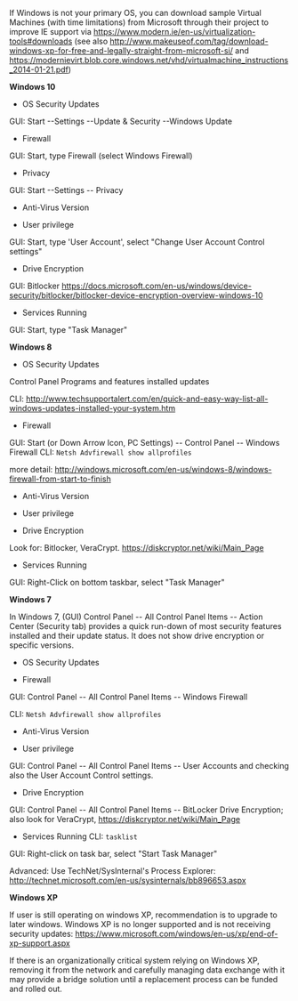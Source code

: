 
If Windows is not your primary OS, you can download sample Virtual Machines (with time limitations) from Microsoft through their project to improve IE support via https://www.modern.ie/en-us/virtualization-tools#downloads (see also http://www.makeuseof.com/tag/download-windows-xp-for-free-and-legally-straight-from-microsoft-si/ and https://modernievirt.blob.core.windows.net/vhd/virtualmachine_instructions_2014-01-21.pdf)

**Windows 10**

* OS Security Updates

GUI: Start --Settings --Update & Security --Windows Update

* Firewall

GUI: Start, type Firewall (select Windows Firewall)

* Privacy

GUI: Start --Settings -- Privacy

* Anti-Virus Version

* User privilege

GUI: Start, type 'User Account', select "Change User Account Control settings"

* Drive Encryption

GUI: Bitlocker  https://docs.microsoft.com/en-us/windows/device-security/bitlocker/bitlocker-device-encryption-overview-windows-10

* Services Running

GUI: Start, type "Task Manager"

**Windows 8**

 * OS Security Updates

 Control Panel Programs and features installed updates

 CLI:
 http://www.techsupportalert.com/en/quick-and-easy-way-list-all-windows-updates-installed-your-system.htm


 * Firewall

GUI: Start (or Down Arrow Icon, PC Settings) -- Control Panel -- Windows Firewall
CLI:
```Netsh Advfirewall show allprofiles```

more detail: http://windows.microsoft.com/en-us/windows-8/windows-firewall-from-start-to-finish

 * Anti-Virus Version

 * User privilege

 * Drive Encryption

Look for: Bitlocker, VeraCrypt. https://diskcryptor.net/wiki/Main_Page

 * Services Running

GUI: Right-Click on bottom taskbar, select "Task Manager"


**Windows 7**

In Windows 7, (GUI) Control Panel -- All Control Panel Items -- Action Center (Security tab) provides a quick run-down of most security features installed and their update status. It does not show drive encryption or specific versions.

 * OS Security Updates


 * Firewall

GUI: Control Panel -- All Control Panel Items -- Windows Firewall

CLI:
```Netsh Advfirewall show allprofiles```

 * Anti-Virus Version

 * User privilege

GUI: Control Panel -- All Control Panel Items -- User Accounts and checking also the User Account Control settings.

 * Drive Encryption

GUI: Control Panel -- All Control Panel Items -- BitLocker Drive Encryption; also look for VeraCrypt, https://diskcryptor.net/wiki/Main_Page

 * Services Running
CLI:
```tasklist```

GUI: Right-click on task bar, select "Start Task Manager"

Advanced: Use TechNet/SysInternal's Process Explorer: http://technet.microsoft.com/en-us/sysinternals/bb896653.aspx

**Windows XP**

If user is still operating on windows XP, recommendation is to upgrade to later windows. Windows XP is no longer supported and is not receiving security updates: https://www.microsoft.com/windows/en-us/xp/end-of-xp-support.aspx

If there is an organizationally critical system relying on Windows XP, removing it from the network and carefully managing data exchange with it may provide a bridge solution until a replacement process can be funded and rolled out.
